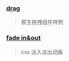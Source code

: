 ### [drag](https://long-zhuge.github.io/demo/drag/)

> 原生拖拽组件样例

### [fade in&out](https://long-zhuge.github.io/demo/fadeTransform/?_blank)

> css 淡入淡出动画
